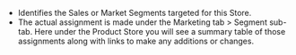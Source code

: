 - Identifies the Sales or Market Segments targeted for this Store.
- The actual assignment is made under the Marketing tab > Segment sub-tab.
  Here under the Product Store you will see a summary table of those assignments along with links to make any additions or changes.